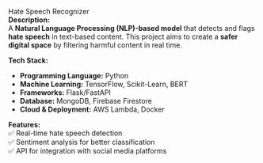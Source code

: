 Hate Speech Recognizer  
**Description:**  
A **Natural Language Processing (NLP)-based model** that detects and flags **hate speech** in text-based content. This project aims to create a **safer digital space** by filtering harmful content in real time.  

**Tech Stack:**  
- **Programming Language:** Python  
- **Machine Learning:** TensorFlow, Scikit-Learn, BERT  
- **Frameworks:** Flask/FastAPI  
- **Database:** MongoDB, Firebase Firestore  
- **Cloud & Deployment:** AWS Lambda, Docker  

**Features:**  
✅ Real-time hate speech detection  
✅ Sentiment analysis for better classification  
✅ API for integration with social media platforms 
